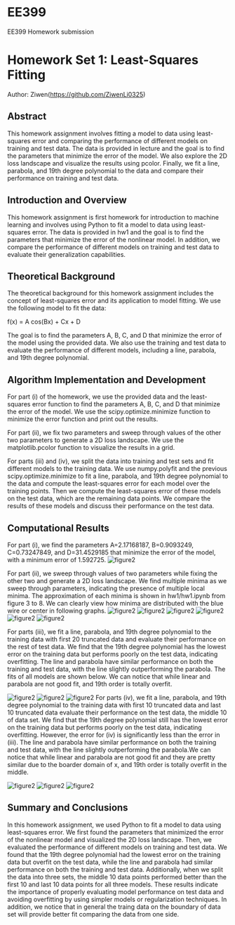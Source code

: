 # EE399
EE399 Homework submission
# Homework Set 1: Least-Squares Fitting

Author: Ziwen(https://github.com/ZiwenLi0325)

## Abstract

This homework assignment involves fitting a model to data using least-squares error and comparing the performance of different models on training and test data. The data is provided in lecture and the goal is to find the parameters that minimize the error of the model. We also explore the 2D loss landscape and visualize the results using pcolor. Finally, we fit a line, parabola, and 19th degree polynomial to the data and compare their performance on training and test data.

## Introduction and Overview

This homework assignment is first homework for introduction to machine learning and involves using Python to fit a model to data using least-squares error. The data is provided in hw1 and the goal is to find the parameters that minimize the error of the nonlinear model. In addition, we compare the performance of different models on training and test data to evaluate their generalization capabilities.

## Theoretical Background

The theoretical background for this homework assignment includes the concept of least-squares error and its application to model fitting. We use the following model to fit the data:


f(x) = A cos(Bx) + Cx + D

The goal is to find the parameters A, B, C, and D that minimize the error of the model using the provided data. We also use the training and test data to evaluate the performance of different models, including a line, parabola, and 19th degree polynomial.

## Algorithm Implementation and Development

For part (i) of the homework, we use the provided data and the least-squares error function to find the parameters A, B, C, and D that minimize the error of the model. We use the scipy.optimize.minimize function to minimize the error function and print out the results.

For part (ii), we fix two parameters and sweep through values of the other two parameters to generate a 2D loss landscape. We use the matplotlib.pcolor function to visualize the results in a grid.

For parts (iii) and (iv), we split the data into training and test sets and fit different models to the training data. We use numpy.polyfit and the previous scipy.optimize.minimize to fit a line, parabola, and 19th degree polynomial to the data and compute the least-squares error for each model over the training points. Then we compute the least-squares error of these models on the test data, which are the remaining data points. We compare the results of these models and discuss their performance on the test data.

## Computational Results

For part (i), we find the parameters A=2.17168187, B=0.9093249, C=0.73247849, and D=31.4529185 that minimize the error of the model, with a minimum error of 1.592725.
![figure2](hw1/figure2.SVG)

For part (ii), we sweep through values of two parameters while fixing the other two and generate a 2D loss landscape. We find multiple minima as we sweep through parameters, indicating the presence of multiple local minima. The approximation of each minima is shown in hw1/hw1.ipynb from figure 3 to 8. We can clearly view how minima are distributed with the blue wire or center in following graphs.
![figure2](hw1/figure3.SVG)
![figure2](hw1/figure4.SVG)
![figure2](hw1/figure5.SVG)
![figure2](hw1/figure6.SVG)
![figure2](hw1/figure7.SVG)
![figure2](hw1/figure8.SVG)

For parts (iii), we fit a line, parabola, and 19th degree polynomial to the training data with first 20 truncated data and evaluate their performance on the rest of test data. We find that the 19th degree polynomial has the lowest error on the training data but performs poorly on the test data, indicating overfitting. The line and parabola have similar performance on both the training and test data, with the line slightly outperforming the parabola. The fits of all models are shown below. We can notice that while linear and parabola are not good fit, and 19th order is totally overfit.

![figure2](hw1/figure9.SVG)
![figure2](hw1/figure10.SVG)
![figure2](hw1/figure11.SVG)
For parts (iv), we fit a line, parabola, and 19th degree polynomial to the training data with first 10 truncated data and last 10 truncated data evaluate their performance on the test data, the middle 10 of data set. We find that the 19th degree polynomial still has the lowest error on the training data but performs poorly on the test data, indicating overfitting. However, the error for (iv) is significantly less than the error in (iii). The line and parabola have similar performance on both the training and test data, with the line slightly outperforming the parabola.We can notice that while linear and parabola are not good fit and they are pretty similar due to the boarder domain of x, and 19th order is totally overfit in the middle.

![figure2](hw1/figure12.SVG)
![figure2](hw1/figure13.SVG)
![figure2](hw1/figure14.SVG)
## Summary and Conclusions

In this homework assignment, we used Python to fit a model to data using least-squares error. We first found the parameters that minimized the error of the nonlinear model and visualized the 2D loss landscape. Then, we evaluated the performance of different models on training and test data. We found that the 19th degree polynomial had the lowest error on the training data but overfit on the test data, while the line and parabola had similar performance on both the training and test data. Additionally, when we split the data into three sets, the middle 10 data points performed better than the first 10 and last 10 data points for all three models. These results indicate the importance of properly evaluating model performance on test data and avoiding overfitting by using simpler models or regularization techniques. In addition, we notice that in general the traing data on the boundary of data set will provide better fit comparing the data from one side.

